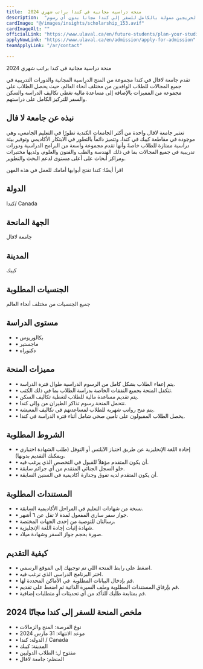 ```yaml
---
title:  منحة دراسية مجانية في كندا براتب شهري 2024 
description:  "جامعة كندية مرموقة توفر فرصة ذهبية للطلاب والخريجين ممولة بالكامل للسفر إلي كندا مجانا بدون أي رسوم." 
cardImage: "@/images/insights/scholarship_153.avif" 
cardImageAlt: "" 
officialLink: "https://www.ulaval.ca/en/future-students/plan-your-studies/scholarships-and-financial-aid" 
applyNowLink: "https://www.ulaval.ca/en/admission/apply-for-admission" 
teamApplyLink: "/ar/contact"

---
```


منحة دراسية مجانية في كندا براتب شهري 2024

تقدم جامعة لافال في كندا مجموعة من المنح الدراسية المجانية والدورات التدريبية في جميع المجالات للطلاب الوافدين من مختلف أنحاء العالم، حيث يحصل الطلاب على مجموعة من المميزات بالإضافة إلى مساعدة مالية تغطي تكاليف الدراسة والسكن والسفر للتركيز الكامل على دراستهم.

## نبذه عن جامعة لا فال

تعتبر جامعة لافال واحدة من أكثر الجامعات الكندية تطورًا في التعليم الجامعي، وهي موجودة في مقاطعة كيبك في كندا، وتتميز دائماً بالتطور في الابتكار الأكاديمي وتوفير بيئة دراسية ممتازة للطلاب خاصةً وأنها تقدم مجموعة واسعة من البرامج الدراسية ودورات تدريبية في جميع المجالات بما في ذلك الهندسة والطب والفنون والعلوم، ولديها مختبرات ومراكز أبحاث على أعلى مستوى لدعم البحث والتطوير.

اقرأ أيضًا: كندا تفتح أبوابها أمامك للعمل في هذه المهن

## الدولة

كندا/ Canada

## الجهة المانحة

جامعة لافال

## المدينة

كيبك

## الجنسيات المطلوبة

جميع الجنسيات من مختلف أنحاء العالم

## مستوى الدراسة

- • بكالوريوس
- • ماجستير
- • دكتوراه

## مميزات المنحة

- • يتم إعفاء الطلاب بشكل كامل من الرسوم الدراسية طوال فترة الدراسة.
- • تتكفل المنحة بجميع النفقات الخاصة بدراسة الطلاب بما في ذلك الكتب.
- • يتم تقديم مساعدة مالية للطلاب لتغطية تكاليف السكن.
- • تتحمل المنحة رسوم تذاكر الطيران من وإلى كندا.
- • يتم منح رواتب شهرية للطلاب لمساعدتهم في تكاليف المعيشة.
- • يحصل الطلاب المقبولون على تأمين صحي شامل أثناء فترة الدراسة في كندا.

## الشروط المطلوبة

- • إجادة اللغة الإنجليزية عن طريق اجتياز الآيلتس أو التوفل (طلب الشهادة اختياري ويمكنك التقديم بدونها).
- • أن يكون المتقدم مؤهلاً للقبول في التخصص الذي يرغب فيه.
- • خلو السجل الجنائي المتقدم من أي جرائم سابقة.
- • أن يكون المتقدم لديه تفوق وجدارة أكاديمية في السنين السابقة.

## المستندات المطلوبة

- • نسخة من شهادات التعليم في المراحل الأكاديمية السابقة.
- • جواز سفر ساري المفعول لمدة لا تقل عن ٦ أشهر.
- • رسالتان للتوصية من إحدى الجهات المختصة.
- • شهادة إثبات إجادة اللغة الإنجليزية.
- • صورة بحجم جواز السفر وشهادة ميلاد.

## كيفية التقديم

- • اضغط على رابط المنحة اللي تم توجيهك إلى الموقع الرسمي.
- • اختر البرنامج الدراسي الذي ترغب فيه.
- • قم بإدخال البيانات المطلوبة  في الأماكن المحددة لها.
- • قم بإرفاق المستندات المطلوبة وملف السيرة الذاتية ثم اضغط على تقديم.
- • قم بمتابعة طلبك للتأكد من أي تحديثات أو متطلبات إضافية.

## ملخص المنحة للسفر إلى كندا مجانًا 2024

- • نوع الفرصة: المنح والزمالات
- • موعد الانتهاء: 31 مارس 2024
- • الدولة: كندا / Canada
- • المدينة: كيبك
- • مفتوح ل: الطلاب الدوليين
- • المنظم: جامعة لافال

